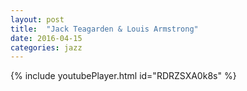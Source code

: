```yaml
---
layout: post
title:  "Jack Teagarden & Louis Armstrong"
date: 2016-04-15
categories: jazz
---
```

{% include youtubePlayer.html id="RDRZSXA0k8s" %}
